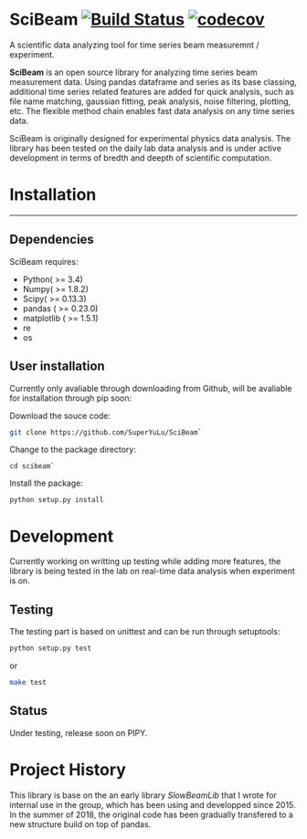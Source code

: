 # SciBeam [![Build Status](https://travis-ci.org/SuperYuLu/SciBeam.svg?branch=master)](https://travis-ci.org/SuperYuLu/SciBeam) [![codecov](https://codecov.io/gh/SuperYuLu/SciBeam/branch/master/graph/badge.svg)](https://codecov.io/gh/SuperYuLu/SciBeam)  

A scientific data analyzing tool  for time series beam measuremnt / experiment.  

**SciBeam** is an open source library for analyzing time series beam measurement data. Using pandas dataframe and series as its base classing, additional time series related features are added for quick analysis, such as file name matching, gaussian fitting, peak analysis, noise filtering, plotting, etc. The flexible method chain enables fast data analysis on any time series data.   

SciBeam is originally designed for experimental physics data analysis. The library has been tested on the daily lab data analysis and is under active development in terms of bredth and deepth of scientific computation.  

# Installation  
-----  
## Dependencies  
SciBeam requires:  
+ Python( >= 3.4)
+ Numpy( >= 1.8.2)
+ Scipy( >= 0.13.3)
+ pandas ( >= 0.23.0)
+ matplotlib ( >= 1.5.1)
+ re
+ os 

## User installation  
Currently only avaliable through downloading from Github, will be avaliable for installation through pip soon:  

Download the souce code:  

```bash
git clone https://github.com/SuperYuLu/SciBeam`  
```

Change to the package directory:  

```
cd scibeam`  
```

Install the package:  

```
python setup.py install  
```

# Development  
Currently working on writting up testing while adding more features, the library is being tested in the lab on real-time data analysis when experiment is on.   

## Testing 
The testing part is based on unittest and can be run through setuptools:  

```python
python setup.py test  
```

or 

```bash
make test
```


## Status  
Under testing, release soon on PIPY. 


# Project History  
This library is base on the an early library *SlowBeamLib* that I wrote for internal use in the group, which has been using and developped since 2015. In the summer of 2018, the original code has been gradually transfered to a new structure build on top of pandas.   


